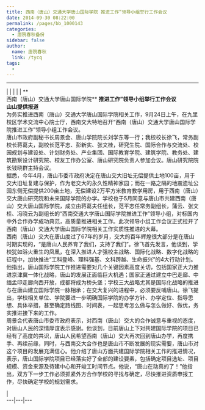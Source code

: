 ```yaml
---
title: 西南（唐山）交通大学唐山国际学院 推进工作”领导小组举行工作会议
date: 2014-09-30 08:22:00
permalink: /pages/bb_1000143
categories: 
  - 唐院春秋备份
sidebar: false
author: 
  name: 唐院春秋
  link: /tycq
tags: 
  - 
---
```


* * *

  
|  |  |  |  |  **  
西南（唐山）交通大学唐山国际学院** **推进工作”领导小组举行工作会议  
山山提供报道**  
为务实推进西南（唐山）交通大学唐山国际学院相关工作，9月24日上午，在九里校区学术交流中心院士厅，西南交大特地召开“西南（唐山）交通大学唐山国际学院推进工作”领导小组工作会议。  
唐山市政府副秘书长周景会、唐山学院院长刘学东等一行；我校校长徐飞，常务副校长蒋葛夫，副校长范平志、彭新实、张文桂，研究生院、国际合作与交流处、校园规划与建设处、计划财务处、产业集团、国际教育学院、建筑学院、教务处、建筑勘察设计研究院、校友工作办公室、唐山研究院负责人参加会议。唐山研究院院长钱晓群主持会议。  
据悉，今年4月，唐山市委市政府决定在唐山交大旧址无偿提供土地100亩，用于交大旧址复建与保护，作为老交大的永久性精神家园；而在一路之隔的地震遗址公园东侧无偿提供200亩土地，无偿建设2万平方米教育教学用房，用于西南（唐山）交大唐山研究院和未来国际学院的办学。学校也于5月同意与唐山市共建西南（唐山）交大唐山国际学院，成立由蒋葛夫任组长，范平志任常务副组长，蒲云、张文桂、冯晓云为副组长的“西南交通大学唐山国际学院推进工作”领导小组，对标国内中外合作办学成功典范，高质量推进相关工作。此次领导小组工作会议正式拉开了西南（唐山）交通大学唐山国际学院相关工作实质性推进的大幕。  
西南（唐山）交大在唐山度过了67年的岁月，交大的百年辉煌很大部分是在唐山时期实现的，“是唐山人民养育了我们，支持了我们”。徐飞首先发言，他谈到，学校犹如浴火重生的凤凰，在深入推进人才强校主战略、国际化战略、数字化战略的征程中，加快推进“工科登峰、理科强基、文科跨越、生命振兴”的4大行动计划。他指出，唐山国际学院工作推进需要对几个关键因素高度关切，包括国家正大力推进京津冀一体化战略，唐山的发展正面临巨大机遇；国家正通过建立中巴走廊、中缅孟印走廊向西开放，成都将成为桥头堡；学校三大战略尤其是国际化战略的推进与在唐山建立国际学院一脉相承；在交大复兴的进程中，必须要反哺唐山。徐飞提出，学校相关单位、学院要进一步明确国际学院的办学方针、办学定位、指导思想、具体举措，甚至确定路线图、时间表，一起思考怎么做与怎么做好、做优，务实推进接下来的工作。  
周景会代表唐山市委市政府表示，对西南（唐山）交大的合作诚意与重视的态度，对唐山人民的深情厚谊表示感谢。他谈到，目前唐山上下对共建国际学院的项目已经有了高度的共识，唐山人民希望西南（唐山）交大再次回到唐山办学，再度携手、再续前缘，同时，与西南交大合作也是唐山市不断发展的现实需要，唐山市对这个项目的发展充满信心。他介绍了唐山方面共建国际学院相关工作的推进情况，表示，唐山国际学院项目已经落实好了全部的建设要素，包括确定项目选址、项目规模、资金来源及待建中心和开竣工时间节点。他说，“唐山在动真的了！”他指出，双方下一步工作必须抓紧外方合作学校的寻找与确定，尽快推进资质申报工作，尽快确定学校的规划需求。  
  
  
  
|  
---|---|---